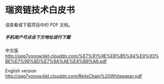 # 瑞资链技术白皮书

请查看或下载项目中的 PDF 文档。


##### 手机用户可点击下方地址进行下载

中文版 http://oqg7yooow.bkt.clouddn.com/%E7%91%9E%E8%B5%84%E9%93%BE%E7%99%BD%E7%9A%AE%E4%B9%A6.pdf


English version http://oqg7yooow.bkt.clouddn.com/ReitsChain%20Whitepaper.pdf